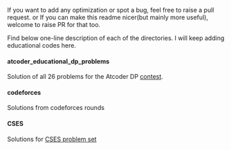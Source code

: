 If you want to add any optimization or spot a bug, feel free to raise a pull request.
or If you can make this readme nicer(but mainly more useful), welcome to raise PR for that too.

Find below one-line description of each of the directories. I will keep adding educational codes here.

#### atcoder_educational_dp_problems
Solution of all 26 problems for the Atcoder DP [contest](https://atcoder.jp/contests/dp).

#### codeforces
Solutions from codeforces rounds


#### CSES
Solutions for [CSES problem set](https://cses.fi/problemset/)
